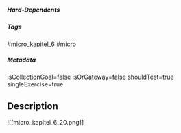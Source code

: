 ##### Hard-Dependents

##### Tags

#micro_kapitel_6
#micro

##### Metadata

isCollectionGoal=false
isOrGateway=false
shouldTest=true
singleExercise=true

## Description

![[micro_kapitel_6_20.png]]
